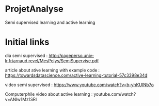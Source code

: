 # ProjetAnalyse
Semi supervised learning and active learning




# Initial links

dia semi supervised : 
http://pageperso.univ-lr.fr/arnaud.revel/MesPolys/SemiSupervise.pdf

article about ative learning with example code : 
https://towardsdatascience.com/active-learning-tutorial-57c3398e34d

video semi supervised :
https://www.youtube.com/watch?v=b-yhKUINb7o

Computerphile video about active learning :
youtube.com/watch?v=ANIw1Mz1SRI
